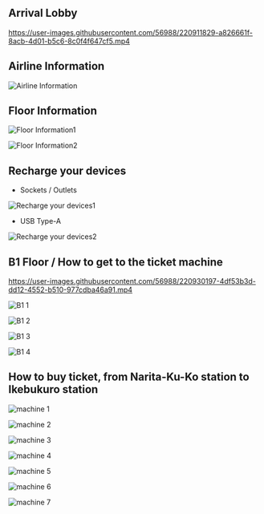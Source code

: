 ## Arrival Lobby

https://user-images.githubusercontent.com/56988/220911829-a826661f-8acb-4d01-b5c6-8c0f4f647cf5.mp4

## Airline Information

![Airline Information](https://user-images.githubusercontent.com/56988/220918111-adf4abfd-3bdc-4174-adef-420380db383c.jpg)

## Floor Information

![Floor Information1](https://user-images.githubusercontent.com/56988/220923534-a0ec14bc-d5fd-4c40-a5d5-1657a41e1607.jpg)

![Floor Information2](https://user-images.githubusercontent.com/56988/220914073-6b2d9734-805b-4709-be7f-2a9894e6cf13.jpg)

## Recharge your devices

- Sockets / Outlets

![Recharge your devices1](https://user-images.githubusercontent.com/56988/220912819-0f1c8873-32c2-43f1-9ae2-4437a2a9f5bf.jpg)

- USB Type-A

![Recharge your devices2](https://user-images.githubusercontent.com/56988/220912999-0188b9af-e415-41f8-ba8c-50a3a277e078.jpg)

## B1 Floor / How to get to the ticket machine

https://user-images.githubusercontent.com/56988/220930197-4df53b3d-dd12-4552-b510-977cdba46a91.mp4

![B1 1](https://user-images.githubusercontent.com/56988/220930071-0203ab13-11cc-42ca-951f-3ca005633bee.jpg)

![B1 2](https://user-images.githubusercontent.com/56988/220931036-9e9b88c7-d735-44c8-bd3b-86dc19150a3a.jpg)

![B1 3](https://user-images.githubusercontent.com/56988/220932421-917eaf07-386f-402c-9315-eab4939577fa.jpg)

![B1 4](https://user-images.githubusercontent.com/56988/220932585-dc7b2cb7-8c17-43b3-9431-2db16f199ba5.jpg)

## How to buy ticket, from Narita-Ku-Ko station to Ikebukuro station

![machine 1](https://user-images.githubusercontent.com/56988/220945604-7b576e63-aaac-4bf0-93e9-5c9a4b893ac3.png)

![machine 2](https://user-images.githubusercontent.com/56988/220946673-29b43a53-d130-481c-80c4-12577518d5bf.png)

![machine 3](https://user-images.githubusercontent.com/56988/220952510-9884d1f1-c69e-47ba-8daf-f10d5c01976d.png)

![machine 4](https://user-images.githubusercontent.com/56988/220957016-d64779df-68b3-48f1-a711-8ad300fb5956.png)

![machine 5](https://user-images.githubusercontent.com/56988/220965922-d99c086c-af1e-47e4-9aa9-12a0d2c6bb22.png)

![machine 6](https://user-images.githubusercontent.com/56988/220966403-42269a86-8f0d-408c-a984-92b1b28261bf.png)

![machine 7](https://user-images.githubusercontent.com/56988/220967319-ef6c891f-2040-4acd-9f32-5d156f4e2715.png)
